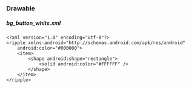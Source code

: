 ### Drawable

##### bg_button_white.xml

```
<?xml version="1.0" encoding="utf-8"?>
<ripple xmlns:android="http://schemas.android.com/apk/res/android"
    android:color="#000000">
    <item>
        <shape android:shape="rectangle">
            <solid android:color="#FFFFFF" />
        </shape>
    </item>
</ripple>
```
